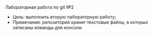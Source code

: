 
Лабораторная работа по git №2

- Цель: выполнить вторую лабораторную работу;
- Примечания: репозиторий хранит техстовые файлы, в которых записаны команды для консоли.
